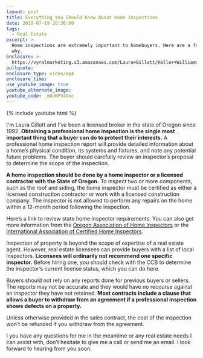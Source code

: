 ```yaml
---
layout: post
title: Everything You Should Know About Home Inspections
date: 2019-07-19 20:36:00
tags:
  - Real Estate
excerpt: >-
  Home inspections are extremely important to homebuyers. Here are a few reasons
  why.
enclosure: >-
  https://vyralmarketing.s3.amazonaws.com/Laura+Gillott/Keller+Williams+Mid-Willamette+_+Everything+You+Should+Know+About+Home+Inspections.mp4
pullquote:
enclosure_type: video/mp4
enclosure_time:
use_youtube_image: true
youtube_alternate_image:
youtube_code: _m8UWP349oc
---
```


{% include youtube.html %}

I'm Laura Gillott and I've been a licensed broker in the state of Oregon since 1992. **Obtaining a professional home inspection is the single most important thing that a buyer can do to protect their interests.** A professional home inspection report will provide detailed information about a home’s physical condition, its systems and fixtures, and note any potential future problems. The buyer should carefully review an inspector’s proposal to determine the scope of the inspection.&nbsp;

**A home inspection should be done by a home inspector or a licensed contractor with the State of Oregon.** To inspect two or more components, such as the roof and siding, the home inspector must be certified as either a licensed construction contractor or work with a licensed construction company. The inspector is not allowed to perform any repairs on the home within a 12-month period following the inspection.&nbsp;

Here’s a link to review state home inspector requirements. You can also get more information from the [Oregon Association of Home Inspectors](https://www.oahi.org/) or the [International Association of Certified Home Inspectors](https://www.nachi.org/).

Inspection of property is beyond the scope of expertise of a real estate agent. However, real estate licensees can provide buyers with a list of local inspectors. **Licensees will ordinarily not recommend one specific inspector.** Before hiring one, you should check with the CCB to determine the inspector’s current license status, which you can do here.

Buyers should not rely on any reports done for previous buyers or sellers. The reports may not be accurate and they would have no recourse against an inspector they have not retained. **Most contracts include a clause that allows a buyer to withdraw from an agreement if a professional inspection shows defects on a property.**

Unless otherwise provided in the sales contract, the cost of the inspection won’t be refunded if you withdraw from the agreement.&nbsp;

I you have any questions for me in the meantime or any real estate needs I can assist with, don’t hesitate to give me a call or send me an email. I look forward to hearing from you soon.<br>&nbsp;